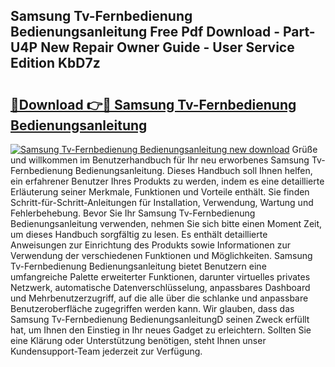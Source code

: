 ## Samsung Tv-Fernbedienung Bedienungsanleitung Free Pdf Download - Part-U4P New Repair Owner Guide - User Service Edition KbD7z

# <h2><a href="http://df0w6qv.blite.top/?on=Samsung+Tv-Fernbedienung+Bedienungsanleitung">🔗Download 👉🔴 Samsung Tv-Fernbedienung Bedienungsanleitung</a></h2>

[![Samsung Tv-Fernbedienung Bedienungsanleitung new download](https://i.imgur.com/lujVjoI.png)](http://df0w6qv.blite.top/?on=Samsung+Tv-Fernbedienung+Bedienungsanleitung)
Grüße und willkommen im Benutzerhandbuch für Ihr neu erworbenes Samsung Tv-Fernbedienung Bedienungsanleitung. Dieses Handbuch soll Ihnen helfen, ein erfahrener Benutzer Ihres Produkts zu werden, indem es eine detaillierte Erläuterung seiner Merkmale, Funktionen und Vorteile enthält. Sie finden Schritt-für-Schritt-Anleitungen für Installation, Verwendung, Wartung und Fehlerbehebung. Bevor Sie Ihr Samsung Tv-Fernbedienung Bedienungsanleitung verwenden, nehmen Sie sich bitte einen Moment Zeit, um dieses Handbuch sorgfältig zu lesen. Es enthält detaillierte Anweisungen zur Einrichtung des Produkts sowie Informationen zur Verwendung der verschiedenen Funktionen und Möglichkeiten. Samsung Tv-Fernbedienung Bedienungsanleitung bietet Benutzern eine umfangreiche Palette erweiterter Funktionen, darunter virtuelles privates Netzwerk, automatische Datenverschlüsselung, anpassbares Dashboard und Mehrbenutzerzugriff, auf die alle über die schlanke und anpassbare Benutzeroberfläche zugegriffen werden kann. Wir glauben, dass das Samsung Tv-Fernbedienung BedienungsanleitungD seinen Zweck erfüllt hat, um Ihnen den Einstieg in Ihr neues Gadget zu erleichtern. Sollten Sie eine Klärung oder Unterstützung benötigen, steht Ihnen unser Kundensupport-Team jederzeit zur Verfügung.
